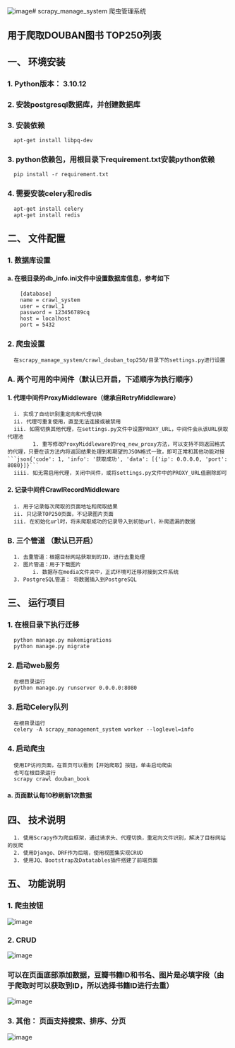 ![image](https://github.com/Zebist/scrapy_manage_system/assets/31758228/94076116-98b0-4aa7-9aa7-829cb80eb6be)# scrapy_manage_system 爬虫管理系统
## 用于爬取DOUBAN图书 TOP250列表
## 一、 环境安装
### 1. Python版本： 3.10.12   
### 2. 安装postgresql数据库，并创建数据库
### 3. 安装依赖
      apt-get install libpq-dev
### 3. python依赖包，用根目录下requirement.txt安装python依赖
      pip install -r requirement.txt
### 4. 需要安装celery和redis
      apt-get install celery
      apt-get install redis
## 二、 文件配置
### 1. 数据库设置
#### a. 在根目录的db_info.ini文件中设置数据库信息，参考如下
        [database]
        name = crawl_system
        user = crawl_1
        password = 123456789cq
        host = localhost
        port = 5432
### 2. 爬虫设置
      在scrapy_manage_system/crawl_douban_top250/目录下的settings.py进行设置
### A. 两个可用的中间件（默认已开启，下述顺序为执行顺序）
#### 1.  代理中间件ProxyMiddleware（继承自RetryMiddleware）
      i. 实现了自动识别重定向和代理切换
      ii. 代理可重复使用，直至无法连接或被禁用
      iii. 如需切换其他代理，在settings.py文件中设置PROXY_URL，中间件会从该URL获取代理池
            1. 重写修改ProxyMiddleware的req_new_proxy方法，可以支持不同返回格式的代理，只要在该方法内将返回结果处理到和期望的JSON格式一致，即可正常和其他功能对接```json{'code': 1, 'info': '获取成功', 'data': [{'ip': 0.0.0.0, 'port': 8080}]}```
      iiii. 如无需启用代理，关闭中间件，或将settings.py文件中的PROXY_URL值删除即可
#### 2.  记录中间件CrawlRecordMiddleware
      i. 用于记录每次爬取的页面地址和爬取结果
      ii. 只记录TOP250页面，不记录图片页面
      iii. 在初始化url时，将未爬取成功的记录导入到初始url，补爬遗漏的数据
### B. 三个管道 （默认已开启）
      1. 去重管道：根据目标网站获取到的ID，进行去重处理
      2. 图片管道：用于下载图片
            i. 数据存在media文件夹中，正式环境可迁移对接到文件系统
      3. PostgreSQL管道： 将数据插入到PostgreSQL
## 三、 运行项目
### 1. 在根目录下执行迁移
      python manage.py makemigrations
      python manage.py migrate
### 2. 启动web服务
      在根目录运行 
      python manage.py runserver 0.0.0.0:8080
### 3. 启动Celery队列
      在根目录运行
      celery -A scrapy_management_system worker --loglevel=info
### 4. 启动爬虫
      使用IP访问页面，在首页可以看到【开始爬取】按钮，单击启动爬虫
      也可在根目录运行
      scrapy crawl douban_book
#### a. 页面默认每10秒刷新1次数据
## 四、 技术说明
      1. 使用Scrapy作为爬虫框架，通过请求头、代理切换，重定向文件识别，解决了目标网站的反爬
      2. 使用Django、DRF作为后端，使用视图集实现CRUD
      3. 使用JQ、Bootstrap及Datatables插件搭建了前端页面
## 五、 功能说明
### 1. 爬虫按钮
![image](https://github.com/Zebist/scrapy_manage_system/assets/31758228/ac856e6f-0ea1-4d09-8d35-ecfa027ed234)
### 2. CRUD
![image](https://github.com/Zebist/scrapy_manage_system/assets/31758228/1b1e3749-1cd0-41e2-9d93-20fcc3ea66bd)
### 可以在页面底部添加数据，豆瓣书籍ID和书名、图片是必填字段（由于爬取时可以获取到ID，所以选择书籍ID进行去重）
![image](https://github.com/Zebist/scrapy_manage_system/assets/31758228/25236ca7-836f-4ee8-b6d7-5a231639cd12)
### 3. 其他： 页面支持搜索、排序、分页
![image](https://github.com/Zebist/scrapy_manage_system/assets/31758228/e901c385-fd39-43da-b564-9d50e308b5e9)


        
       
